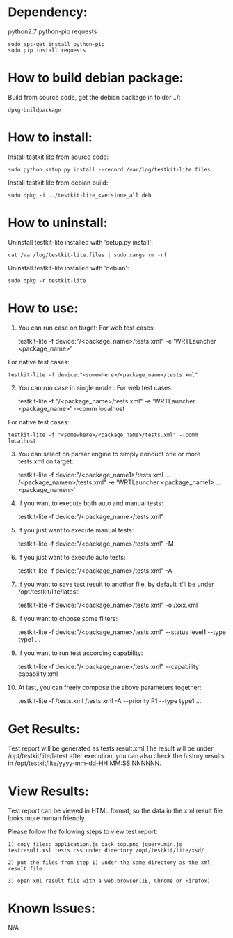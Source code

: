 Dependency:
=================
python2.7 python-pip requests

	sudo apt-get install python-pip
	sudo pip install requests

How to build debian package:
=================
Build from source code, get the debian package in folder ../: 
 
	dpkg-buildpackage

How to install:
=================
Install testkit lite from source code: 

	sudo python setup.py install --record /var/log/testkit-lite.files

Install testkit lite from debian build: 

	sudo dpkg -i ../testkit-lite_<version>_all.deb

How to uninstall:
=================
Uninstall testkit-lite installed with 'setup.py install':
 
	cat /var/log/testkit-lite.files | sudo xargs rm -rf

Uninstall testkit-lite installed with 'debian': 

	sudo dpkg -r testkit-lite

How to use:
=================
1) You can run case on target:
For web test cases:
   
	testkit-lite -f device:"<somewhere>/<package_name>/tests.xml" -e 'WRTLauncher <package_name>'

For native test cases:
   
	testkit-lite -f device:"<somewhere>/<package_name>/tests.xml" 

2) You can run case in single mode :
For web test cases:
   
	testkit-lite -f "<somewhere>/<package_name>/tests.xml" -e 'WRTLauncher <package_name>' --comm localhost

For native test cases:
            
	testkit-lite -f "<somewhere>/<package_name>/tests.xml" --comm localhost
    
3) You can select on parser engine to simply conduct one or more tests.xml on target:

	testkit-lite -f device:"<somewhere>/<package_name1>/tests.xml ... <somewhere>/<package_namen>/tests.xml" -e 'WRTLauncher <package_name1> ... <package_namen>'
 
4) If you want to execute both auto and manual tests:
            
	testkit-lite -f device:"<somewhere>/<package_name>/tests.xml"
            
5) If you just want to execute manual tests:

	testkit-lite -f device:"<somewhere>/<package_name>/tests.xml" -M
            
6) If you just want to execute auto tests:

	testkit-lite -f device:"<somewhere>/<package_name>/tests.xml" -A
            
7) If you want to save test result to another file, by default it'll be under /opt/testkit/lite/latest:

	testkit-lite -f device:"<somewhere>/<package_name>/tests.xml" -o <somewhere>/xxx.xml
            
8) If you want to choose some filters:

	testkit-lite -f device:"<somewhere>/<package_name>/tests.xml" --status level1 --type type1 ...

9) If you want to run test according capability:
            
	testkit-lite -f device:"<somewhere>/<package_name>/tests.xml" --capability capability.xml
            
10) At last, you can freely compose the above parameters together:
             
	testkit-lite -f <somewhere1>/tests.xml <somewhere2>/tests.xml -A --priority P1 --type type1 ...

Get Results:
=================
Test report will be generated as tests.result.xml.The result will be under /opt/testkit/lite/latest after execution, you can also check the history results in /opt/testkit/lite/yyyy-mm-dd-HH:MM:SS.NNNNNN.

View Results:
=================

Test report can be viewed in HTML format, so the data in the xml result file looks more human friendly.

Please follow the following steps to view test report:

    1) copy files: application.js back_top.png jquery.min.js testresult.xsl tests.css under directory /opt/testkit/lite/xsd/
    
    2) put the files from step 1) under the same directory as the xml result file
    
    3) open xml result file with a web browser(IE, Chrome or Firefox)

Known Issues:
=================
N/A
